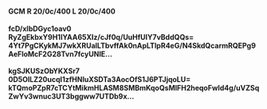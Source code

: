 #### GCM R 20/0c/400 L 20/0c/400
**fcD/xlbDGyc1oav0**<br/>**RyZgEkbxY9H1lYAA65XIz/cJf0q/UuHfUIY7vBddQQs=**<br/>**4Yt7PgCKykMJ7wkXRUalLTbvffAk0nApLTlpR4eG/N4SkdQcarmRQEPg9AeFloMcF2G28Tvn7fcyUNIE...**<br/><br/>
**kgSJKUSzObYKXSr7**<br/>**0D5OlLZ20ucql1zfHNIuXSDTa3AocOfS1J6PTJjqoLU=**<br/>**kTQmoPZpR7cTCYtMikmHLASM8SMBmKqoQsMlFH2heqoFwId4g/uVZSqZwYv3wnuc3UT3bggww7UTDb9x...**